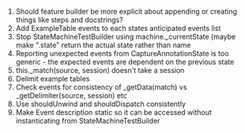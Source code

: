 1. Should feature builder be more explicit about appending or creating things like steps and docstrings?
1. Add ExampleTable events to each states anticipated events list
1. Stop StateMachineTestBuilder using machine.\_currentState (maybe make ".state" return the actual state rather than name
1. Reporting unexpected events from CaptureAnnotationState is too generic - the expected events are dependent on the previous state
1. this.\_match(source, session) doesn't take a session
1. Delimit example tables
1. Check events for consistency of \_getData(match) vs \_getDelimiter(source, session) etc
1. Use shouldUnwind and shouldDispatch consistently
1. Make Event description static so it can be accessed without instanticating from StateMachineTestBuilder
